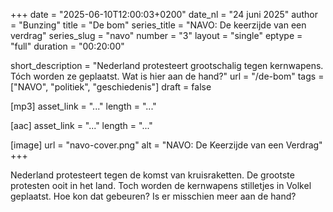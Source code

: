 +++
date = "2025-06-10T12:00:03+0200"
date_nl = "24 juni 2025"
author = "Bunzing"
title = "De bom"
series_title = "NAVO: De keerzijde van een verdrag"
series_slug = "navo"
number = "3"
layout = "single"
eptype = "full"
duration = "00:20:00"

short_description = "Nederland protesteert grootschalig tegen kernwapens. Tóch worden ze geplaatst. Wat is hier aan de hand?"
url = "/de-bom"
tags = ["NAVO", "politiek", "geschiedenis"]
draft = false

[mp3]
asset_link = "..."
length = "..."

[aac]
asset_link = "..."
length = "..."

[image]
url = "navo-cover.png"
alt = "NAVO: De Keerzijde van een Verdrag"
+++

Nederland protesteert tegen de komst van kruisraketten. De grootste protesten ooit in het land. Toch worden de kernwapens stilletjes in Volkel geplaatst. Hoe kon dat gebeuren? Is er misschien meer aan de hand?
